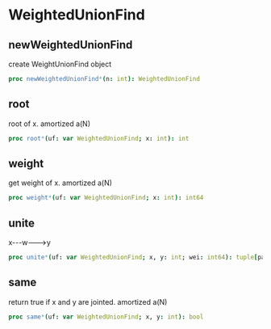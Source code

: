 # WeightedUnionFind

## newWeightedUnionFind

create WeightUnionFind object
```nim
proc newWeightedUnionFind*(n: int): WeightedUnionFind
```
## root

root of x. amortized a(N) 
```nim
proc root*(uf: var WeightedUnionFind; x: int): int
```
## weight

get weight of x. amortized a(N)
```nim
proc weight*(uf: var WeightedUnionFind; x: int): int64
```
## unite

x---w---&gt;y
```nim
proc unite*(uf: var WeightedUnionFind; x, y: int; wei: int64): tuple[par: int, chi: int]
```
## same

return true if x and y are jointed. amortized a(N)
```nim
proc same*(uf: var WeightedUnionFind; x, y: int): bool
```
